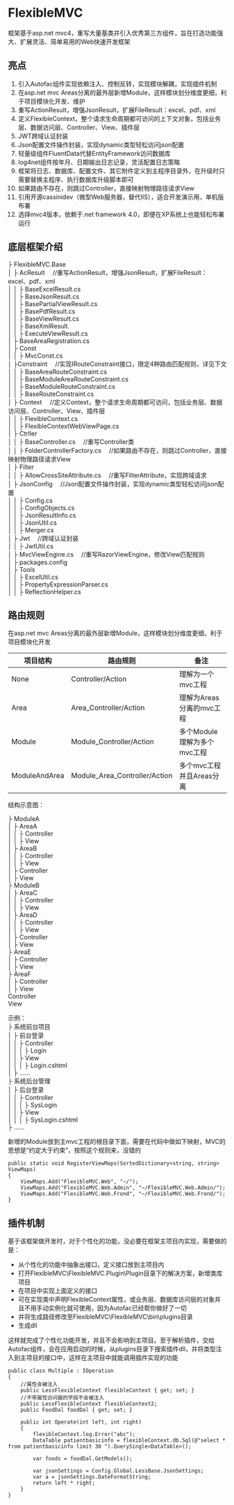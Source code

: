 # FlexibleMVC
框架基于asp.net mvc4，重写大量基类并引入优秀第三方组件，旨在打造功能强大、扩展灵活、简单易用的Web快速开发框架

## 亮点
1. 引入Autofac组件实现依赖注入、控制反转，实现模块解耦，实现插件机制
2. 在asp.net mvc Areas分离的最外层新增Module，这样模块划分维度更细，利于项目模块化开发、维护
3. 重写ActionResult，增强JsonResult，扩展FileResult：excel、pdf、xml
4. 定义FlexibleContext，整个请求生命周期都可访问的上下文对象，包括业务层、数据访问层、Controller、View、插件层
5. JWT跨域认证封装
6. Json配置文件操作封装，实现dynamic类型轻松访问json配置
7. 轻量级组件FluentData代替EntityFramework访问数据库
8. log4net组件按年月、日期输出日志记录，灵活配置日志策略
9. 框架将日志、数据库、配置文件、其它附件定义到主程序目录外，在升级时只需要替换主程序、执行数据库升级脚本即可
10. 如果路由不存在，则跳过Controller，直接映射物理路径请求View
11. 引用开源cassinidev（微型Web服务器，替代IIS），适合开发演示用，单机版布署
12. 选择mvc4版本，依赖于.net framework 4.0，即便在XP系统上也能轻松布署运行

## 底层框架介绍
<html>
├ FlexibleMVC.Base <br/>
│  ├ AcResult &emsp;//重写ActionResult，增强JsonResult，扩展FileResult：excel、pdf、xml<br/>
│  │  ├ BaseExcelResult.cs <br/>
│  │  ├ BaseJsonResult.cs <br/>
│  │  ├ BasePartialViewResult.cs <br/>
│  │  ├ BasePdfResult.cs <br/>
│  │  ├ BaseViewResult.cs <br/>
│  │  ├ BaseXmlResult. <br/>
│  │  ├ ExecuteViewResult.cs <br/>
│  ├ BaseAreaRegistration.cs <br/>
│  ├ Const <br/>
│  │  ├ MvcConst.cs <br/>
│  ├Constraint &emsp;//实现IRouteConstraint接口，限定4种路由匹配规则，详见下文<br/>
│  │  ├ BaseAreaRouteConstraint.cs <br/>
│  │  ├ BaseModuleAreaRouteConstraint.cs <br/>
│  │  ├ BaseModuleRouteConstraint.cs <br/>
│  │  ├ BaseRouteConstraint.cs <br/>
│  ├ Context &emsp;//定义Context，整个请求生命周期都可访问，包括业务层、数据访问层、Controller、View、插件层<br/>
│  │  ├ FlexibleContext.cs <br/>
│  │  ├ FlexibleContextWebViewPage.cs <br/>
│  ├ Ctrller <br/>
│  │  ├ BaseController.cs &emsp;//重写Controller类<br/>
│  │  ├ FolderControllerFactory.cs &emsp;//如果路由不存在，则跳过Controller，直接映射物理路径请求View<br/>
│  ├ Filter <br/>
│  │  ├ AllowCrossSiteAttribute.cs &emsp;//重写FilterAttribute，实现跨域请求<br/>
│  ├ JsonConfig &emsp;//Json配置文件操作封装，实现dynamic类型轻松访问json配置 <br/>
│  │  ├ Config.cs <br/>
│  │  ├ ConfigObjects.cs <br/>
│  │  ├ JsonResultInfo.cs <br/>
│  │  ├ JsonUtil.cs <br/>
│  │  ├ Merger.cs <br/>
│  ├ Jwt &emsp;//跨域认证封装<br/>
│  │  ├ JwtUtil.cs <br/>
│  ├ MvcViewEngine.cs &emsp;//重写RazorViewEngine，修改View匹配规则<br/>
│  ├ packages.config <br/>
│  ├ Tools <br/>
│  │  ├ ExcelUtil.cs <br/>
│  │  ├ PropertyExpressionParser.cs <br/>
│  │  ├ ReflectionHelper.cs <br/>
</html>

## 路由规则

在asp.net mvc Areas分离的最外层新增Module，这样模块划分维度更细，利于项目模块化开发

项目结构 | 路由规则 | 备注
---|---|---
None | Controller/Action | 理解为一个mvc工程
Area | Area_Controller/Action | 理解为Areas分离的mvc工程
Module | Module_Controller/Action | 多个Module理解为多个mvc工程
ModuleAndArea | Module_Area_Controller/Action | 多个mvc工程并且Areas分离

结构示意图：

├ ModuleA <br/>
│  ├ AreaA<br/>
│  │  ├ Controller <br/>
│  │  ├ View <br/>
│  ├ AreaB<br/>
│  │  ├ Controller <br/>
│  │  ├ View <br/>
│  ├ Controller<br/>
│  ├ View<br/>
├ ModuleB <br/>
│  ├ AreaC<br/>
│  │  ├ Controller <br/>
│  │  ├ View <br/>
│  ├ AreaD<br/>
│  │  ├ Controller <br/>
│  │  ├ View <br/>
│  ├ Controller<br/>
│  ├ View<br/>
├ AreaE<br/>
│  ├ Controller <br/>
│  ├ View <br/>
├ AreaF<br/>
│  ├ Controller <br/>
│  ├ View <br/>
Controller<br/>
View<br/>

示例：<br/>
├ 系统前台项目<br/>
│  ├ 前台登录<br/>
│  │  ├ Controller <br/>
│  │  │  ├ Login        
│  │  ├ View <br/>
│  │  │  ├ Login.cshtml       
│  ├ ……<br/>
├ 系统后台管理<br/>
│  ├ 后台登录<br/>
│  │  ├ Controller <br/>
│  │  │  ├ SysLogin        
│  │  ├ View <br/>
│  │  │  ├ SysLogin.cshtml<br/>
├ ……<br/>

新增的Module放到主mvc工程的根目录下面，需要在代码中做如下映射，MVC的思想是“约定大于约束”，按照这个规则来，没错的
```
public static void RegisterViewMaps(SortedDictionary<string, string> ViewMaps)
{
    ViewMaps.Add("FlexibleMVC.Web", "~/");
    ViewMaps.Add("FlexibleMVC.Web.Admin", "~/FlexibleMVC.Web.Admin/");
    ViewMaps.Add("FlexibleMVC.Web.Frond", "~/FlexibleMVC.Web.Frond/");
}

```
## 插件机制
基于该框架做开发时，对于个性化的功能，没必要在框架主项目内实现，需要做的是：
- 从个性化的功能中抽象出接口，定义接口放到主项目内
- 打开FlexibleMVC\FlexibleMVC.Plugin\Plugin目录下的解决方案，新增类库项目
- 在项目中实现上面定义的接口
- 可在实现类中声明FlexibleContext属性，或业务层、数据库访问层的对象并且不用手动实例化就可使用，因为Autofac已经帮你做好了一切
- 并将生成路径修改至FlexibleMVC\FlexibleMVC\bin\plugins目录
- 生成dll

这样就完成了个性化功能开发，并且不会影响到主项目。至于解析插件，交给Autofac组件，会在应用启动的时候，从plugins目录下搜索插件dll，并将类型注入到主项目的接口中，这样在主项目中就能调用插件实现的功能


```
public class Multiple : IOperation
{			
	//属性会被注入
	public LessFlexibleContext flexibleContext { get; set; }
	//不带属性访问器的字段不会被注入
	public LessFlexibleContext flexibleContext2;
	public FoodDal foodDal { get; set; }
	
	public int Operate(int left, int right)
	{
		flexibleContext.log.Error("abc");
		DataTable patientbasicinfo = flexibleContext.db.Sql(@"select * from patientbasicinfo limit 30 ").QuerySingle<DataTable>();
		
		var foods = foodDal.GetModels();
		
        var jsonSettings = Config.Global.LessBase.JsonSettings;
        var a = jsonSettings.DateFormatString;
		return left * right;
	}
}
```
